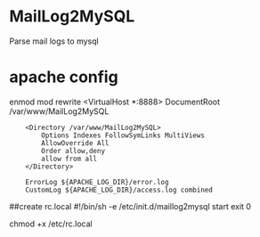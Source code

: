 # MailLog2MySQL
Parse mail logs to mysql


# apache config
enmod mod rewrite
<VirtualHost *:8888>
        DocumentRoot /var/www/MailLog2MySQL

        <Directory /var/www/MailLog2MySQL>
            Options Indexes FollowSymLinks MultiViews
            AllowOverride All
            Order allow,deny
            allow from all
        </Directory>

        ErrorLog ${APACHE_LOG_DIR}/error.log
        CustomLog ${APACHE_LOG_DIR}/access.log combined
</VirtualHost>




##create rc.local 
#!/bin/sh -e
/etc/init.d/maillog2mysql start
exit 0

chmod +x /etc/rc.local